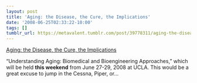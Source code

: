 ```yaml
---
layout: post
title: 'Aging: the Disease, the Cure, the Implications'
date: '2008-06-25T02:33:22-10:00'
tags: []
tumblr_url: https://metavalent.tumblr.com/post/39778311/aging-the-disease-the-cure-the-implications
---
```

[Aging: the Disease, the Cure, the Implications](http://metavalent.info/?p=757)  

“Understanding Aging: Biomedical and Bioengineering Approaches,” which will be held **this weekend** from June 27-29, 2008 at UCLA. This would be a great excuse to jump in the Cessna, Piper, or…

